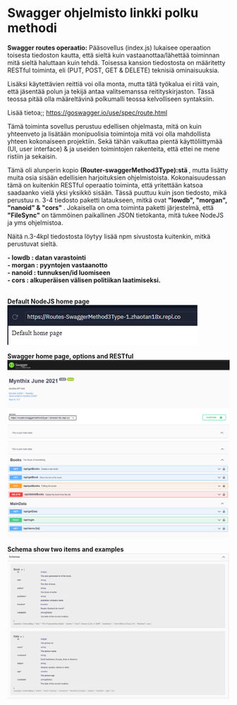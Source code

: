 <H1> Swagger ohjelmisto linkki polku methodi</H1>

<b>Swagger routes operaatio:</b>
Pääsovellus (index.js) lukaisee operaation toisesta tiedoston kautta, että sieltä kuin vastaanottaa/lähettää toiminnan mitä sieltä haluttaan kuin tehdä. Toisessa kansion tiedostosta on määritetty RESTful toiminta, eli (PUT, POST, GET & DELETE) teknisiä ominaisuuksia. 

Lisäksi käytettävien reittiä voi olla monta, mutta tätä työkalua ei riitä vain, että jäsentää polun ja tekijä antaa valitsemanssa reitityskirjaston. Tässä teossa pitää olla määreltävinä polkumalli teossa kelvolliseen syntaksiin.

Lisää tietoa;; https://goswagger.io/use/spec/route.html

Tämä toiminta sovellus perustuu edellisen ohjelmasta, mitä on kuin yhteenveto ja lisätään monipuolisia toimintoja mitä voi olla mahdollista yhteen kokonaiseen projektiin. Sekä tähän vaikuttaa pientä käyttöliittymää (UI, user interface) & ja useiden toimintojen rakenteita, että ettei ne mene ristiin ja sekaisin.


Tämä oli alunperin kopio <b> (Router-swaggerMethod3Type):stä </b>, mutta lisätty muita osia sisään edellisien harjoituksien ohjelmistoista. Kokonaisuudessan tämä on kuitenkin RESTful operaatio toiminta, että yritettään katsoa saadaanko vielä yksi yksikkö sisään. Tässä puuttuu kuin json tiedosto, mikä perustuu n. 3-4 tiedosto paketti lataukseen, mitkä ovat <b> "lowdb", "morgan", "nanoid" & "cors" </b>. Jokaisella on oma toiminta paketti järjestelmä, että <b> "FileSync" </b> on tämmöinen paikallinen JSON tietokanta, mitä tukee NodeJS ja yms ohjelmistoa.

Näitä n.3-4kpl tiedostosta löytyy lisää npm sivustosta kuitenkin, mitkä perustuvat sieltä.

<b> 
- lowdb : datan varastointi <br>
- morgan : pyyntojen vastaanotto <br>
- nanoid : tunnuksen/id luomiseen <br>
- cors : alkuperäisen välisen politiikan laatimiseksi. <br>
</b> <br>


<b>Default NodeJS home page</b><br>
![Alt text](images/Node-Swagger-1.PNG?raw=true "None") <br>

<b>Swagger home page, options and RESTful </b>
![Alt text](images/Node-Swagger-2.PNG?raw=true "None")
![Alt text](images/Node-Swagger-2-1.PNG?raw=true "None") <br>

<b>Schema show two items and examples </b>
![Alt text](images/Node-Swagger-3.PNG?raw=true "None")